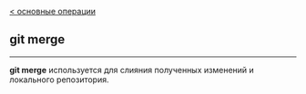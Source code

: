 [< основные операции](./basis%20operation.md)
## git merge

---


**git merge** используется для слияния полученных изменений и локального репозитория.

